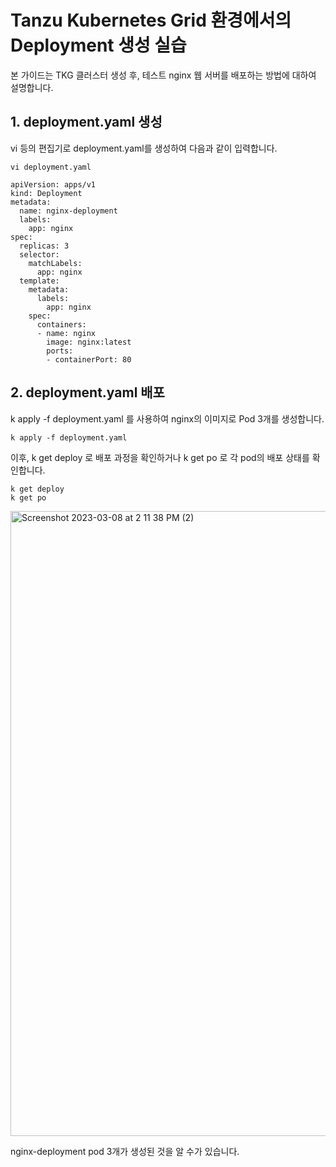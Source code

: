 # Tanzu Kubernetes Grid 환경에서의 Deployment 생성 실습
본 가이드는 TKG 클러스터 생성 후, 테스트 nginx 웹 서버를 배포하는 방법에 대하여 설명합니다.

## 1. deployment.yaml 생성
vi 등의 편집기로 deployment.yaml를 생성하여 다음과 같이 입력합니다.
~~~
vi deployment.yaml
~~~
~~~
apiVersion: apps/v1
kind: Deployment
metadata:
  name: nginx-deployment
  labels:
    app: nginx
spec:
  replicas: 3
  selector:
    matchLabels:
      app: nginx
  template:
    metadata:
      labels:
        app: nginx
    spec:
      containers:
      - name: nginx
        image: nginx:latest
        ports:
        - containerPort: 80
~~~

## 2. deployment.yaml 배포
k apply -f deployment.yaml 를 사용하여 nginx의 이미지로 Pod 3개를 생성합니다.

~~~
k apply -f deployment.yaml
~~~

이후, k get deploy 로 배포 과정을 확인하거나 k get po 로 각 pod의 배포 상태를 확인합니다.
~~~
k get deploy
k get po
~~~

<img width="1000" alt="Screenshot 2023-03-08 at 2 11 38 PM (2)" src="https://user-images.githubusercontent.com/30145956/223756631-c52550b5-007f-462b-b78e-26bc46da8729.png">

nginx-deployment pod 3개가 생성된 것을 알 수가 있습니다.
